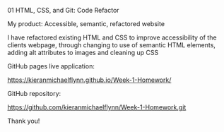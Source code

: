 01 HTML, CSS, and Git: Code Refactor

My product: Accessible, semantic, refactored website

I have refactored existing HTML and CSS to improve accessibility of the clients webpage, through changing to use of semantic HTML elements, adding alt attributes to images and cleaning up CSS

GitHub pages live application:

https://kieranmichaelflynn.github.io/Week-1-Homework/ 


GitHub repository:

https://github.com/kieranmichaelflynn/Week-1-Homework.git


Thank you!